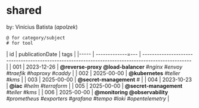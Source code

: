 # shared

by: Vinícius Batista (*apolzek*)

```
@ for category/subject 
# for tool
```

| id   | publicationDate   | tags                                                                                               |
|----- | -------------=--- | -------------------------------------------------------------------------------------------------- |
| 001  | 2023-12-26        | **@reverse-proxy** **@load-balancer** *#nginx #envoy #traefik #haproxy #caddy*                     |
| 002  | 2025-00-00        | **@kubernetes** *#teller #kms*                                                                     |
| 003  | 2025-00-00        | **@secret-management** #                                                                           |
| 004  | 2023-10-23        | **@iac** *#helm #terraform*                                                                        |
| 005  | 2025-00-00        | **@secret-management** *#teller #kms*                                                              |
| 006  | 2025-00-00        | **@monitoring @observability** *#prometheus #exporters #grafana #tempo #loki #opentelemetry*       |
